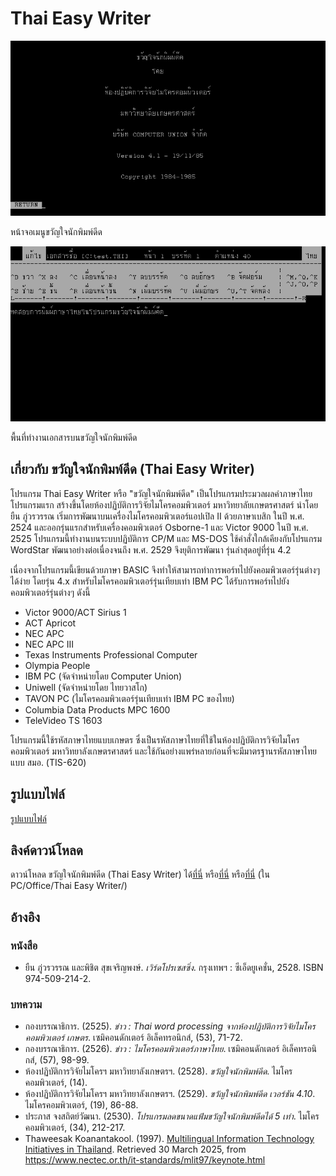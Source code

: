 # Thai Easy Writer

![Thai Easy Writer 4.1 Main Screen](./resources/thaieasy4.1_main_screen.png)

หน้าจอเมนูขวัญใจนักพิมพ์ดีด

![Thai Easy Writer 4.1 Editor](./resources/thaieasy4.1_editor.png)

พื้นที่ทำงานเอกสารบนขวัญใจนักพิมพ์ดีด

## เกี่ยวกับ ขวัญใจนักพิมพ์ดีด (Thai Easy Writer)

โปรแกรม Thai Easy Writer หรือ "ขวัญใจนักพิมพ์ดีด" เป็นโปรแกรมประมวลผลคำภาษาไทยโปรแกรมแรก สร้างขึ้นโดยห้องปฏิบัติการวิจัยไมโครคอมพิวเตอร์ มหาวิทยาลัยเกษตรศาสตร์ นำโดย ยืน ภู่วรวรรณ  เริ่มการพัฒนาบนเครื่องไมโครคอมพิวเตอร์แอปเปิล II ด้วยภาษาเบสิก ในปี พ.ศ. 2524 และออกรุ่นแรกสำหรับเครื่องคอมพิวเตอร์ Osborne-1 และ Victor 9000 ในปี พ.ศ. 2525  โปรแกรมนี้ทำงานบนระบบปฏิบัติการ CP/M และ MS-DOS ใช้คำสั่งใกล้เคียงกับโปรแกรม WordStar พัฒนาอย่างต่อเนื่องจนถึง พ.ศ. 2529 จึงยุติการพัฒนา รุ่นล่าสุดอยู่ที่รุ่น 4.2

เนื่องจากโปรแกรมนี้เขียนด้วยภาษา BASIC จึงทำให้สามารถทำการพอร์ทไปยังคอมพิวเตอร์รุ่นต่างๆ ได้ง่าย  โดยรุ่น 4.x สำหรับไมโครคอมพิวเตอร์รุ่นเทียบเท่า IBM PC ได้รับการพอร์ทไปยังคอมพิวเตอร์รุ่นต่างๆ ดังนี้
- Victor 9000/ACT Sirius 1
- ACT Apricot
- NEC APC
- NEC APC III
- Texas Instruments Professional Computer
- Olympia People
- IBM PC (จัดจำหน่ายโดย Computer Union)
- Uniwell (จัดจำหน่ายโดย ไทยวาสโก)
- TAVON PC (ไมโครคอมพิวเตอร์รุ่นเทียบเท่า IBM PC ของไทย)
- Columbia Data Products MPC 1600
- TeleVideo TS 1603

โปรแกรมนี้ใช้รหัสภาษาไทยแบบเกษตร ซึ่งเป็นรหัสภาษาไทยที่ใช้ในห้องปฏิบัติการวิจัยไมโครคอมพิวเตอร์ มหาวิทยาลังเกษตรศาสตร์ และใช้กันอย่างแพร่หลายก่อนที่จะมีมาตรฐานรหัสภาษาไทยแบบ สมอ. (TIS-620)

## รูปแบบไฟล์

[รูปแบบไฟล์](fmt_ThaiEasy_Writer.md)

## ลิงค์ดาวน์โหลด

ดาวน์โหลด ขวัญใจนักพิมพ์ดีด (Thai Easy Writer) ได้[ที่นี่](https://archive.org/details/thai-easy-writer-4.1/)
หรือ[ที่นี่](https://vetusware.com/download/Thai%20Easy%20Writer%204.2%20TH/?id=18067)
หรือ[ที่นี่](https://mega.nz/folder/n9MDlbhB#33wlBLjLgh_tTo7NVkcxRQ) (ใน PC/Office/Thai Easy Writer/)

## อ้างอิง

### หนังสือ

* ยืน ภู่วรวรรณ และพิชิต สุขเจริญพงษ์. *เวิร์ดโปรเซสซิ่ง*. กรุงเทพฯ : ซีเอ็ดยูเคชั่น, 2528. ISBN 974-509-214-2.

### บทความ

* กองบรรณาธิการ. (2525). *ข่าว : Thai word processing จากห้องปฏิบัติการวิจัยไมโครคอมพิวเตอร์ เกษตร*. เซมิคอนดักเตอร์ อิเล็คทรอนิกส์, (53), 71-72.
* กองบรรณาธิการ. (2526). *ข่าว : ไมโครคอมพิวเตอร์ภาษาไทย*. เซมิคอนดักเตอร์ อิเล็คทรอนิกส์, (57), 98-99.
* ห้องปฏิบัติการวิจัยไมโครฯ มหาวิทยาลังเกษตรฯ. (2528). *ขวัญใจนักพิมพ์ดีด*. ไมโครคอมพิวเตอร์, (14).
* ห้องปฏิบัติการวิจัยไมโครฯ มหาวิทยาลังเกษตรฯ. (2529). *ขวัญใจนักพิมพ์ดีด เวอร์ชัน 4.10*. ไมโครคอมพิวเตอร์, (19), 86-88.
* ประภาส จงสถิตย์วัฒนา. (2530). *โปรแกรมลดขนาดแฟ้มขวัญใจนักพิมพ์ดีดได้ 5 เท่า*. ไมโครคอมพิวเตอร์, (34), 212-217.
* Thaweesak Koanantakool. (1997). [Multilingual Information Technology Initiatives in Thailand](https://www.nectec.or.th/it-standards/mlit97/keynote.html). Retrieved 30 March 2025, from https://www.nectec.or.th/it-standards/mlit97/keynote.html
